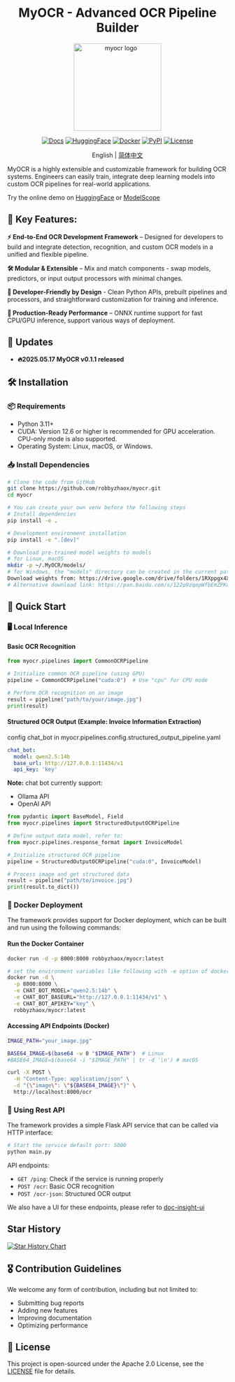 <div align="center">
    <h1 align="center">MyOCR - Advanced OCR Pipeline Builder</h1>
    <img width="200" alt="myocr logo" src="https://raw.githubusercontent.com/robbyzhaox/myocr/refs/heads/main/documentation/docs/assets/images/logomain.png">

[![Docs](https://img.shields.io/badge/Docs-online-brightgreen)](https://robbyzhaox.github.io/myocr/)
[![HuggingFace](https://img.shields.io/badge/HuggingFace-model-yellow?logo=huggingface&logoColor=white&labelColor=ffcc00)](https://huggingface.co/spaces/robbyzhaox/myocr)
[![Docker](https://img.shields.io/docker/pulls/robbyzhaox/myocr?logo=docker&label=Docker%20Pulls)](https://hub.docker.com/r/robbyzhaox/myocr)
[![PyPI](https://img.shields.io/pypi/v/myocr-kit?logo=pypi&label=Pypi)](https://pypi.org/project/myocr-kit/)
[![License](https://img.shields.io/badge/License-Apache%202.0-blue)](LICENSE)

English | [简体中文](./README_zh.md)
</div>

MyOCR is a highly extensible and customizable framework for building OCR systems. Engineers can easily train, integrate deep learning models into custom OCR pipelines for real-world applications.

Try the online demo on 
[HuggingFace](https://huggingface.co/spaces/robbyzhaox/myocr) or [ModelScope](https://modelscope.cn/studios/robbyzhao/myocr/summary)

## **🌟 Key Features**:

**⚡️ End-to-End OCR Development Framework** – Designed for developers to build and integrate detection, recognition, and custom OCR models in a unified and flexible pipeline.

**🛠️ Modular & Extensible** – Mix and match components - swap models, predictors, or input output processors with minimal changes.

**🔌 Developer-Friendly by Design** - Clean Python APIs, prebuilt pipelines and processors, and straightforward customization for training and inference.

**🚀 Production-Ready Performance** – ONNX runtime support for fast CPU/GPU inference, support various ways of deployment.

## 📣 Updates
- **🔥2025.05.17 MyOCR v0.1.1 released**


## 🛠️ Installation

### 📦 Requirements
- Python 3.11+
- CUDA: Version 12.6 or higher is recommended for GPU acceleration. CPU-only mode is also supported.
- Operating System: Linux, macOS, or Windows.

### 📥  Install Dependencies

```bash
# Clone the code from GitHub
git clone https://github.com/robbyzhaox/myocr.git
cd myocr

# You can create your own venv before the following steps
# Install dependencies
pip install -e .

# Development environment installation
pip install -e ".[dev]"

# Download pre-trained model weights to models
# for Linux, macOS
mkdir -p ~/.MyOCR/models/
# for Windows, the "models" directory can be created in the current path
Download weights from: https://drive.google.com/drive/folders/1RXppgx4XA_pBX9Ll4HFgWyhECh5JtHnY
# Alternative download link: https://pan.baidu.com/s/122p9zqepWfbEmZPKqkzGBA?pwd=yq6j
```

## 🚀 Quick Start

### 🖥️ Local Inference

#### Basic OCR Recognition

```python
from myocr.pipelines import CommonOCRPipeline

# Initialize common OCR pipeline (using GPU)
pipeline = CommonOCRPipeline("cuda:0")  # Use "cpu" for CPU mode

# Perform OCR recognition on an image
result = pipeline("path/to/your/image.jpg")
print(result)
```

#### Structured OCR Output (Example: Invoice Information Extraction)

config chat_bot in myocr.pipelines.config.structured_output_pipeline.yaml
```yaml
chat_bot:
  model: qwen2.5:14b
  base_url: http://127.0.0.1:11434/v1
  api_key: 'key'
```
**Note:** chat bot currently support:
- Ollama API
- OpenAI API


```python
from pydantic import BaseModel, Field
from myocr.pipelines import StructuredOutputOCRPipeline

# Define output data model, refer to:
from myocr.pipelines.response_format import InvoiceModel

# Initialize structured OCR pipeline
pipeline = StructuredOutputOCRPipeline("cuda:0", InvoiceModel)

# Process image and get structured data
result = pipeline("path/to/invoice.jpg")
print(result.to_dict())
```

### 🐳 Docker Deployment

The framework provides support for Docker deployment, which can be built and run using the following commands:

#### Run the Docker Container

```bash
docker run -d -p 8000:8000 robbyzhaox/myocr:latest

# set the environment variables like following with -e option of docker run if you want use the StructuredOutputOCRPipline
docker run -d \
  -p 8000:8000 \
  -e CHAT_BOT_MODEL="qwen2.5:14b" \
  -e CHAT_BOT_BASEURL="http://127.0.0.1:11434/v1" \
  -e CHAT_BOT_APIKEY="key" \
  robbyzhaox/myocr:latest
```

#### Accessing API Endpoints (Docker)

```bash
IMAGE_PATH="your_image.jpg"

BASE64_IMAGE=$(base64 -w 0 "$IMAGE_PATH")  # Linux
#BASE64_IMAGE=$(base64 -i "$IMAGE_PATH" | tr -d '\n') # macOS

curl -X POST \
  -H "Content-Type: application/json" \
  -d "{\"image\": \"${BASE64_IMAGE}\"}" \
  http://localhost:8000/ocr

```

### 🔗 Using Rest API

The framework provides a simple Flask API service that can be called via HTTP interface:

```bash
# Start the service default port: 5000
python main.py 
```

API endpoints:
- `GET /ping`: Check if the service is running properly
- `POST /ocr`: Basic OCR recognition
- `POST /ocr-json`: Structured OCR output

We also have a UI for these endpoints, please refer to [doc-insight-ui](https://github.com/robbyzhaox/doc-insight-ui)

## Star History

[![Star History Chart](https://api.star-history.com/svg?repos=robbyzhaox/myocr&type=Date)](https://www.star-history.com/#robbyzhaox/myocr&Date)


## 🎖 Contribution Guidelines

We welcome any form of contribution, including but not limited to:

- Submitting bug reports
- Adding new features
- Improving documentation
- Optimizing performance

## 📄 License

This project is open-sourced under the Apache 2.0 License, see the [LICENSE](LICENSE) file for details.

